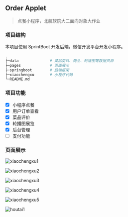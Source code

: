 ## Order Applet

> 点餐小程序，北航软院大二面向对象大作业

### 项目结构

本项目使用 SprintBoot 开发后端，微信开发平台开发小程序。

```python
.
├─data              # 菜品类目、商品、轮播图等数据资源
├─pages             # 页面展示
├─springboot        # 后端框架
├─xiaochengxu       # 小程序代码
└─README.md
```

### 项目功能

- [x] 小程序点餐
- [x] 用户订单查看
- [x] 菜品评价
- [x] 轮播图展览
- [x] 后台管理
- [ ] 支付功能

### 页面展示

![xiaochengxu1](pages/1.jpg)

![xiaochengxu2](pages/2.jpg)

![xiaochengxu3](pages/4.jpg)

![xiaochengxu4](pages/5.jpg)

![xiaochengxu5](pages/6.jpg)

![houtai1](pages/7.jpg)
